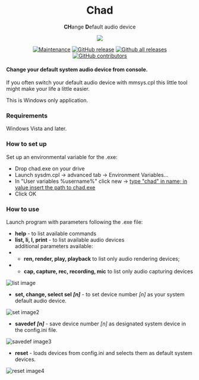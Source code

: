 <h1 align="center">
Chad
</h1>

<p align="center">
  <b>CH</b>ange <b>D</b>efault audio device
</p>

<p align="center">
  <img src="https://i.imgur.com/9Zx8dzQ.png">
</p>

<div align="center">
 
[![Maintenance](https://img.shields.io/badge/Maintained%3F-yes-green.svg)](https://GitHub.com/InsaneZulol/Chad/graphs/commit-activity)
[![GitHub release](https://img.shields.io/github/release/InsaneZulol/Chad.svg)](https://GitHub.com/Naereen/StrapDown.js/releases/)
[![Github all releases](https://img.shields.io/github/downloads/InsaneZulol/Chad/total.svg)](https://github.com/InsaneZulol/Chad/releases/)
[![GitHub contributors](https://img.shields.io/github/contributors/InsaneZulol/Chad.svg)](https://GitHub.com/Naereen/StrapDown.js/graphs/contributors/)


</div>


#### Change your default system audio device from console.


If you often switch your default audio device with mmsys.cpl this little tool might make your life a little easier.

This is Windows only application.

### Requirements
Windows Vista and later.

### How to set up
Set up an environmental variable for the .exe:
- Drop chad.exe on your drive
- Launch sysdm.cpl -> advanced tab -> Environment Variables... 
- In "User variables %username%" click new -> [type "chad" in name; in value insert the path to chad.exe](https://i.imgur.com/8xB3yHv.png)
- Click OK

### How to use
Launch program with parameters following the .exe file:
- __help__ - to list available commands
- __list, li, l, print__  - to list available audio devices  
additional parameters available:  
- - __ren, render, play, playback__ to list only audio rendering devices;  
- - __cap, capture, rec, recording, mic__ to list only audio capturing devices

![list image](https://i.imgur.com/AyRf2ef.png)

- __set, change, select sel__ ***[n]*** - to set device number *[n]* as your system default audio device.

![set image2](https://i.imgur.com/dVIkfP2.png)

- __savedef__ ***[n]*** - save device number *[n]* as designated system device in the config.ini file. 

![savedef image3](https://i.imgur.com/FYIuVtB.png)

- __reset__ - loads devices from config.ini and selects them as default system devices.

![reset image4](https://i.imgur.com/NwoutBM.png)
